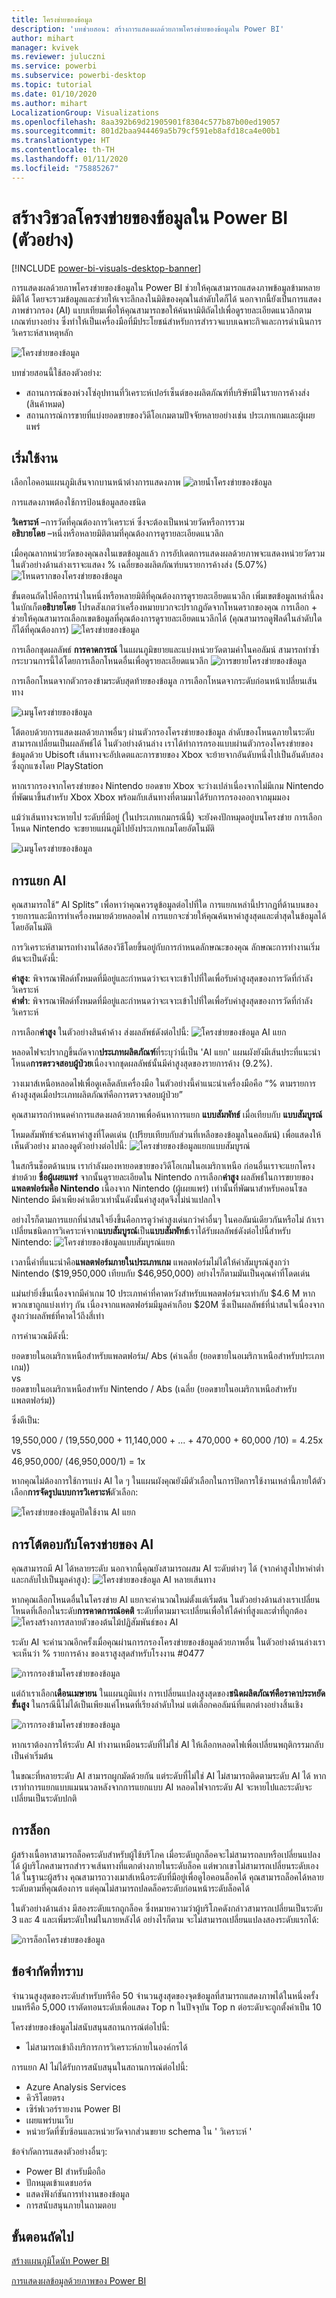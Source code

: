 ```yaml
---
title: โครงข่ายของข้อมูล
description: 'บทช่วยสอน: สร้างการแสดงผลด้วยภาพโครงข่ายของข้อมูลใน Power BI'
author: mihart
manager: kvivek
ms.reviewer: juluczni
ms.service: powerbi
ms.subservice: powerbi-desktop
ms.topic: tutorial
ms.date: 01/10/2020
ms.author: mihart
LocalizationGroup: Visualizations
ms.openlocfilehash: 8aa392b69d21905901f8304c577b87b00ed19057
ms.sourcegitcommit: 801d2baa944469a5b79cf591eb8afd18ca4e00b1
ms.translationtype: HT
ms.contentlocale: th-TH
ms.lasthandoff: 01/11/2020
ms.locfileid: "75885267"
---
```

# <a name="create-and-view-decomposition-tree-visuals-in-power-bi-preview"></a>สร้างวิชวลโครงข่ายของข้อมูลใน Power BI (ตัวอย่าง)
[!INCLUDE [power-bi-visuals-desktop-banner](../includes/power-bi-visuals-desktop-banner.md)]

การแสดงผลด้วยภาพโครงข่ายของข้อมูลใน Power BI ช่วยให้คุณสามารถแสดงภาพข้อมูลข้ามหลายมิติได้ โดยจะรวมข้อมูลและช่วยให้เจาะลึกลงในมิติของคุณในลำดับใดก็ได้ นอกจากนี้ยังเป็นการแสดงภาพข่าวกรอง (AI) แบบเทียมเพื่อให้คุณสามารถขอให้ค้นหามิติถัดไปเพื่อดูรายละเอียดแนวลึกตามเกณฑ์บางอย่าง ซึ่งทำให้เป็นเครื่องมือที่มีประโยชน์สำหรับการสำรวจแบบเฉพาะกิจและการดำเนินการวิเคราะห์สาเหตุหลัก

![โครงข่ายของข้อมูล](media/power-bi-visualization-decomposition-tree/tree-full.png)

บทช่วยสอนนี้ใช้สองตัวอย่าง:

- สถานการณ์ของห่วงโซ่อุปทานที่วิเคราะห์เปอร์เซ็นต์ของผลิตภัณฑ์ที่บริษัทมีในรายการค้างส่ง (สินค้าหมด)  
- สถานการณ์การขายที่แบ่งยอดขายของวิดีโอเกมตามปัจจัยหลายอย่างเช่น ประเภทเกมและผู้เผยแพร่


## <a name="get-started"></a>เริ่มใช้งาน
เลือกไอคอนแผนภูมิเส้นจากบานหน้าต่างการแสดงภาพ
![ลายน้ำโครงข่ายของข้อมูล](media/power-bi-visualization-decomposition-tree/tree-watermark.png)

การแสดงภาพต้องใช้การป้อนข้อมูลสองชนิด

**วิเคราะห์** –การวัดที่คุณต้องการวิเคราะห์ ซึ่งจะต้องเป็นหน่วยวัดหรือการรวม  
**อธิบายโดย** –หนึ่งหรือหลายมิติตามที่คุณต้องการดูรายละเอียดแนวลึก

เมื่อคุณลากหน่วยวัดของคุณลงในเขตข้อมูลแล้ว การอัปเดตการแสดงผลด้วยภาพจะแสดงหน่วยวัดรวม ในตัวอย่างด้านล่างเราจะแสดง % เฉลี่ยของผลิตภัณฑ์บนรายการค้างส่ง (5.07%) ![โหนดรากของโครงข่ายของข้อมูล](media/power-bi-visualization-decomposition-tree/tree-root.png)

ขั้นตอนถัดไปคือการนำในหนึ่งหรือหลายมิติที่คุณต้องการดูรายละเอียดแนวลึก เพิ่มเขตข้อมูลเหล่านี้ลงในบักเก็ต**อธิบายโดย** โปรดสังเกตว่าเครื่องหมายบวกจะปรากฏถัดจากโหนดรากของคุณ การเลือก + ช่วยให้คุณสามารถเลือกเขตข้อมูลที่คุณต้องการดูรายละเอียดแนวลึกได้ (คุณสามารถดูฟิลด์ในลำดับใดก็ได้ที่คุณต้องการ)
![โครงข่ายของข้อมูล](media/power-bi-visualization-decomposition-tree/tree-menu.png)

การเลือกชุดผลลัพธ์ **การคาดการณ์** ในแผนภูมิขยายและแบ่งหน่วยวัดตามค่าในคอลัมน์ สามารถทำซ้ำกระบวนการนี้ได้โดยการเลือกโหนดอื่นเพื่อดูรายละเอียดแนวลึก
![การขยายโครงข่ายของข้อมูล](media/power-bi-visualization-decomposition-tree/tree-expansion.png)

การเลือกโหนดจากตัวกรองข้ามระดับสุดท้ายของข้อมูล การเลือกโหนดจากระดับก่อนหน้าเปลี่ยนเส้นทาง

![เมนูโครงข่ายของข้อมูล](media/power-bi-visualization-decomposition-tree/tree-interaction.gif)

โต้ตอบด้วยการแสดงผลด้วยภาพอื่นๆ ผ่านตัวกรองโครงข่ายของข้อมูล ลำดับของโหนดภายในระดับสามารถเปลี่ยนเป็นผลลัพธ์ได้
ในตัวอย่างด้านล่าง เราได้ทำการกรองแบบผ่านตัวกรองโครงข่ายของข้อมูลด้วย Ubisoft เส้นทางจะอัปเดตและการขายของ Xbox จะย้ายจากอันดับหนึ่งไปเป็นอันดับสอง ซึ่งถูกแซงโดย PlayStation 

หากเรากรองจากโครงข่ายของ Nintendo ยอดขาย Xbox จะว่างเปล่าเนื่องจากไม่มีเกม Nintendo ที่พัฒนาขึ้นสำหรับ Xbox Xbox พร้อมกับเส้นทางที่ตามมาได้รับการกรองออกจากมุมมอง

แม้ว่าเส้นทางจะหายไป ระดับที่มีอยู่ (ในประเภทเกมกรณีนี้) จะยังคงปักหมุดอยู่บนโครงข่าย การเลือกโหนด Nintendo จะขยายแผนภูมิไปยังประเภทเกมโดยอัตโนมัติ

![เมนูโครงข่ายของข้อมูล](media/power-bi-visualization-decomposition-tree/tree-interaction-2.gif)


## <a name="ai-splits"></a>การแยก AI

คุณสามารถใช้“ AI Splits” เพื่อหาว่าคุณควรดูข้อมูลต่อไปที่ใด การแยกเหล่านี้ปรากฏที่ด้านบนของรายการและมีการทำเครื่องหมายด้วยหลอดไฟ การแยกจะช่วยให้คุณค้นหาค่าสูงสุดและต่ำสุดในข้อมูลได้โดยอัตโนมัติ

การวิเคราะห์สามารถทำงานได้สองวิธีโดยขึ้นอยู่กับการกำหนดลักษณะของคุณ ลักษณะการทำงานเริ่มต้นจะเป็นดังนี้:

**ค่าสูง**: พิจารณาฟิลด์ทั้งหมดที่มีอยู่และกำหนดว่าจะเจาะเข้าไปที่ใดเพื่อรับค่าสูงสุดของการวัดที่กำลังวิเคราะห์  
**ค่าต่ำ**: พิจารณาฟิลด์ทั้งหมดที่มีอยู่และกำหนดว่าจะเจาะเข้าไปที่ใดเพื่อรับค่าสูงสุดของการวัดที่กำลังวิเคราะห์  

การเลือก**ค่าสูง** ในตัวอย่างสินค้าค้าง ส่งผลลัพธ์ดังต่อไปนี้: ![โครงข่ายของข้อมูล AI แยก](media/power-bi-visualization-decomposition-tree/tree-ai-split.png)

หลอดไฟจะปรากฏขึ้นถัดจาก**ประเภทผลิตภัณฑ์**ที่ระบุว่านี่เป็น 'AI แยก' แผนผังยังมีเส้นประที่แนะนำโหนด**การตรวจสอบผู้ป่วย**เนื่องจากชุดผลลัพธ์นั้นมีค่าสูงสุดของรายการค้าง (9.2%). 

วางเมาส์เหนือหลอดไฟเพื่อดูเคล็ดลับเครื่องมือ ในตัวอย่างนี้คำแนะนำเครื่องมือคือ “% ตามรายการค้างสูงสุดเมื่อประเภทผลิตภัณฑ์คือการตรวจสอบผู้ป่วย”

คุณสามารถกำหนดค่าการแสดงผลด้วยภาพเพื่อค้นหาการแยก **แบบสัมพัทธ์** เมื่อเทียบกับ **แบบสัมบูรณ์** 

โหมดสัมพัทธ์จะค้นหาค่าสูงที่โดดเด่น (เปรียบเทียบกับส่วนที่เหลือของข้อมูลในคอลัมน์) เพื่อแสดงให้เห็นตัวอย่าง มาลองดูตัวอย่างต่อไปนี้: ![โครงข่ายของข้อมูลแยกแบบสัมบูรณ์](media/power-bi-visualization-decomposition-tree/tree-ai-absolute.png)

ในสกรีนช็อตด้านบน เรากำลังมองหายอดขายของวิดีโอเกมในอเมริกาเหนือ ก่อนอื่นเราจะแยกโครงข่ายด้วย **ชื่อผู้เผยแพร่** จากนั้นดูรายละเอียดใน Nintendo การเลือก**ค่าสูง** ผลลัพธ์ในการขยายของ**แพลตฟอร์มคือ Nintendo** เนื่องจาก Nintendo (ผู้เผยแพร่) เท่านั้นที่พัฒนาสำหรับคอนโซล Nintendo มีค่าเพียงค่าเดียวเท่านั้นดังนั้นค่าสูงสุดจึงไม่น่าแปลกใจ

อย่างไรก็ตามการแยกที่น่าสนใจยิ่งขึ้นคือการดูว่าค่าสูงเด่นกว่าค่าอื่นๆ ในคอลัมน์เดียวกันหรือไม่ ถ้าเราเปลี่ยนชนิดการวิเคราะห์จาก**แบบสัมบูรณ์**เป็น**แบบสัมพัทธ์**เราได้รับผลลัพธ์ดังต่อไปนี้สำหรับ Nintendo: ![โครงข่ายของข้อมูลแบบสัมบูรณ์แยก](media/power-bi-visualization-decomposition-tree/tree-ai-relative.png)

เวลานี้ค่าที่แนะนำคือ**แพลตฟอร์มภายในประเภทเกม**  แพลตฟอร์มไม่ได้ให้ค่าสัมบูรณ์สูงกว่า Nintendo ($19,950,000 เทียบกับ $46,950,000) อย่างไรก็ตามมันเป็นคุณค่าที่โดดเด่น

แม่นยำยิ่งขึ้นเนื่องจากมีค่าเกม 10 ประเภทค่าที่คาดหวังสำหรับแพลตฟอร์มจะเท่ากับ $4.6 M หากพวกเขาถูกแบ่งเท่าๆ กัน เนื่องจากแพลตฟอร์มมีมูลค่าเกือบ $20M ซึ่งเป็นผลลัพธ์ที่น่าสนใจเนื่องจากสูงกว่าผลลัพธ์ที่คาดไว้ถึงสี่เท่า

การคำนวณมีดังนี้:

ยอดขายในอเมริกาเหนือสำหรับแพลตฟอร์ม/ Abs (ค่าเฉลี่ย (ยอดขายในอเมริกาเหนือสำหรับประเภทเกม))  
vs  
ยอดขายในอเมริกาเหนือสำหรับ Nintendo / Abs (เฉลี่ย (ยอดขายในอเมริกาเหนือสำหรับแพลตฟอร์ม))  

ซึ่งตีเป็น:

19,550,000 / (19,550,000 + 11,140,000 + ... + 470,000 + 60,000 /10) = 4.25x  
vs  
46,950,000/ (46,950,000/1) = 1x  

หากคุณไม่ต้องการใช้การแบ่ง AI ใด ๆ ในแผนผังคุณยังมีตัวเลือกในการปิดการใช้งานเหล่านี้ภายใต้ตัวเลือก**การจัดรูปแบบการวิเคราะห์**ตัวเลือก:  

![โครงข่ายของข้อมูลปิดใช้งาน  AI แยก](media/power-bi-visualization-decomposition-tree/tree-ai-disable.png)

## <a name="tree-interactions-with-ai-splits"></a>การโต้ตอบกับโครงข่ายของ AI

คุณสามารถมี AI ได้หลายระดับ นอกจากนี้คุณยังสามารถผสม  AI ระดับต่างๆ ได้ (จากค่าสูงไปหาค่าต่ำและกลับไปเป็นมูลค่าสูง): ![โครงข่ายของข้อมูล AI หลายเส้นทาง](media/power-bi-visualization-decomposition-tree/tree-multi-ai-path.png)

หากคุณเลือกโหนดอื่นในโครงข่าย AI แยกจะคำนวณใหม่ตั้งแต่เริ่มต้น ในตัวอย่างด้านล่างเราเปลี่ยนโหนดที่เลือกในระดับ**การคาดการณ์อคติ** ระดับที่ตามมาจะเปลี่ยนเพื่อให้ได้ค่าที่สูงและต่ำที่ถูกต้อง![โครงสร้างการสลายตัวของต้นไม้ปฏิสัมพันธ์ของ AI](media/power-bi-visualization-decomposition-tree/tree-ai-interactions.png)

ระดับ AI จะคำนวณอีกครั้งเมื่อคุณผ่านการกรองโครงข่ายของข้อมูลด้วยภาพอื่น ในตัวอย่างด้านล่างเราจะเห็นว่า % รายการค้าง ของเราสูงสุดสำหรับโรงงาน #0477

![การกรองข้ามโครงข่ายของข้อมูล](media/power-bi-visualization-decomposition-tree/tree-ai-crossfilter1.png)

แต่ถ้าเราเลือก**เดือนเมษายน** ในแผนภูมิแท่ง การเปลี่ยนแปลงสูงสุดของ**ชนิดผลิตภัณฑ์คือราคาประหยัดขั้นสูง** ในกรณีนี้ไม่ได้เป็นเพียงแค่โหนดที่เรียงลำดับใหม่ แต่เลือกคอลัมน์ที่แตกต่างอย่างสิ้นเชิง 

![การกรองข้ามโครงข่ายของข้อมูล](media/power-bi-visualization-decomposition-tree/tree-ai-crossfilter2.png)

หากเราต้องการให้ระดับ  AI ทำงานเหมือนระดับที่ไม่ใช่  AI ให้เลือกหลอดไฟเพื่อเปลี่ยนพฤติกรรมกลับเป็นค่าเริ่มต้น 

ในขณะที่หลายระดับ  AI สามารถผูกมัดด้วยกัน แต่ระดับที่ไม่ใช่  AI ไม่สามารถติดตามระดับ  AI ได้ หากเราทำการแยกแบบแมนนวลหลังจากการแยกแบบ  AI หลอดไฟจากระดับ  AI จะหายไปและระดับจะเปลี่ยนเป็นระดับปกติ 

## <a name="locking"></a>การล็อก

ผู้สร้างเนื้อหาสามารถล็อคระดับสำหรับผู้ใช้บริโภค เมื่อระดับถูกล็อคจะไม่สามารถลบหรือเปลี่ยนแปลงได้ ผู้บริโภคสามารถสำรวจเส้นทางที่แตกต่างภายในระดับล็อค แต่พวกเขาไม่สามารถเปลี่ยนระดับเองได้ ในฐานะผู้สร้าง คุณสามารถวางเมาส์เหนือระดับที่มีอยู่เพื่อดูไอคอนล็อคได้ คุณสามารถล็อคได้หลายระดับตามที่คุณต้องการ แต่คุณไม่สามารถปลดล็อคระดับก่อนหน้าระดับล็อคได้

ในตัวอย่างด้านล่าง มีสองระดับแรกถูกล็อค ซึ่งหมายความว่าผู้บริโภคดังกล่าวสามารถเปลี่ยนเป็นระดับ 3 และ 4 และเพิ่มระดับใหม่ในภายหลังได้ อย่างไรก็ตาม จะไม่สามารถเปลี่ยนแปลงสองระดับแรกได้:

![การล็อกโครงข่ายของข้อมูล](media/power-bi-visualization-decomposition-tree/tree-locking.png)

## <a name="known-limitations"></a>ข้อจำกัดที่ทราบ

จำนวนสูงสุดของระดับสำหรับทรีคือ 50 จำนวนสูงสุดของจุดข้อมูลที่สามารถแสดงภาพได้ในหนึ่งครั้งบนทรีคือ 5,000 เราตัดทอนระดับเพื่อแสดง Top n ในปัจจุบัน Top n ต่อระดับจะถูกตั้งค่าเป็น 10 

โครงข่ายของข้อมูลไม่สนับสนุนสถานการณ์ต่อไปนี้:  
-   ไม่สามารถเข้าถึงบริการการวิเคราะห์ภายในองค์กรได้

การแยก AI ไม่ได้รับการสนับสนุนในสถานการณ์ต่อไปนี้:  
-   Azure Analysis Services
-   คิวรีโดยตรง
-   เซิร์ฟเวอร์รายงาน Power BI
-   เผยแพร่บนเว็บ
-   หน่วยวัดที่ซับซ้อนและหน่วยวัดจากส่วนขยาย schema ใน ' วิเคราะห์ '

ข้อจำกัดการแสดงตัวอย่างอื่นๆ:
- Power BI สำหรับมือถือ  
- ปักหมุดเข้าแดชบอร์ด
- แสดงฟังก์ชันการทำงานของข้อมูล
- การสนับสนุนภายในถามตอบ

## <a name="next-steps"></a>ขั้นตอนถัดไป

[สร้างแผนภูมิโดนัท Power BI](power-bi-visualization-doughnut-charts.md)

[การแสดงผลข้อมูลด้วยภาพของ Power BI](power-bi-report-visualizations.md)

